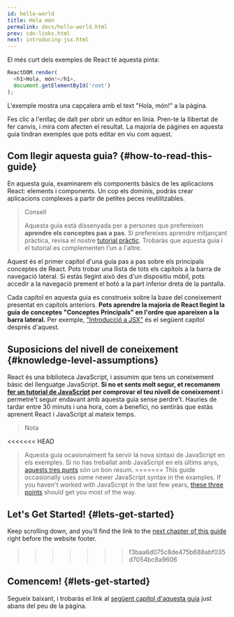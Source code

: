 ```yaml
---
id: hello-world
title: Hola món
permalink: docs/hello-world.html
prev: cdn-links.html
next: introducing-jsx.html
---
```


El més curt dels exemples de React té aquesta pinta:

```js
ReactDOM.render(
  <h1>Hola, món!</h1>,
  document.getElementById('root')
);
```

L'exemple mostra una capçalera amb el text "Hola, món!" a la pàgina.

[](codepen://hello-world)

Fes clic a l'enllaç de dalt per obrir un editor en línia. Pren-te la llibertat de fer canvis, i mira com afecten el resultat. La majoria de pàgines en aquesta guia tindran exemples que pots editar en viu com aquest.

## Com llegir aquesta guia? {#how-to-read-this-guide}

En aquesta guia, examinarem els components bàsics de les aplicacions React: elements i components. Un cop els dominis, podràs crear aplicacions complexes a partir de petites peces reutilitzables.

> Consell
>
> Aquesta guia està dissenyada per a persones que prefereixen **aprendre els conceptes pas a pas**. Si prefereixes aprendre mitjançant pràctica, revisa el nostre [tutorial pràctic](/tutorial/tutorial.html). Trobaràs que aquesta guia i el tutorial es complementen l'un a l'altre.

Aquest és el primer capítol d'una guia pas a pas sobre els principals conceptes de React. Pots trobar una llista de tots els capítols a la barra de navegació lateral. Si estàs llegint això des d'un dispositiu mòbil, pots accedir a la navegació prement el botó a la part inferior dreta de la pantalla.

Cada capítol en aquesta guia es construeix sobre la base del coneixement presentat en capítols anteriors. **Pots aprendre la majoria de React llegint la guia de conceptes "Conceptes Principals" en l'ordre que apareixen a la barra lateral.** Per exemple, ["Introducció a JSX"](/docs/introducing-jsx.html) és el següent capítol després d'aquest.

## Suposicions del nivell de coneixement {#knowledge-level-assumptions}

React és una biblioteca JavaScript, i assumim que tens un coneixement bàsic del llenguatge JavaScript. **Si no et sents molt segur, et recomanem [fer un tutorial de JavaScript](https://developer.mozilla.org/ca/docs/Web/JavaScript/A_re-introduction_to_JavaScript) per comprovar el teu nivell de coneixement** i permetre't seguir endavant amb aquesta guia sense perdre't. Hauries de tardar entre 30 minuts i una hora, com a benefici, no sentiràs que estàs aprenent React i JavaScript al mateix temps.

> Nota
>
<<<<<<< HEAD
> Aquesta guia ocasionalment fa servir la nova sintaxi de JavaScript en els exemples. Si no has treballat amb JavaScript en els últims anys, [aquests tres punts](https://gist.github.com/gaearon/683e676101005de0add59e8bb345340c) són un bon resum.
=======
>This guide occasionally uses some newer JavaScript syntax in the examples. If you haven't worked with JavaScript in the last few years, [these three points](https://gist.github.com/gaearon/683e676101005de0add59e8bb345340c) should get you most of the way.


## Let's Get Started! {#lets-get-started}

Keep scrolling down, and you'll find the link to the [next chapter of this guide](/docs/introducing-jsx.html) right before the website footer.
>>>>>>> f3baa6d075c8de475b688abf035d7054bc8a9606

## Comencem! {#lets-get-started}

Segueix baixant, i trobaràs el link al [següent capítol d'aquesta guia](/docs/introducing-jsx.html) just abans del peu de la pàgina.
